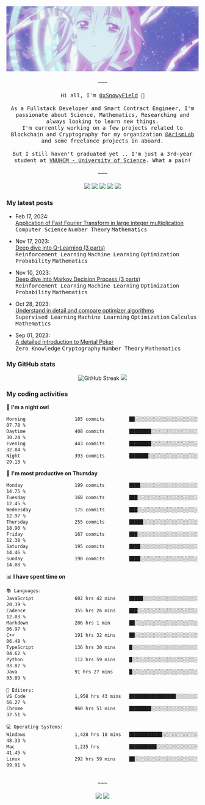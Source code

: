 <div align='center'>
<img src="./assets/banner.gif" alt="Banner" width="1000" />
  <samp>
    </br></br>~~~</br></br>
    Hi all, I'm <a href="https://snowyfield.me/">0xSnowyField</a> 🧸
    </br></br>
    As a Fullstack Developer and Smart Contract Engineer, I'm passionate about Science, Mathematics, Researching and always looking to learn new things.</br> I'm currently working on a few projects related to Blockchain and Cryptography for my organization <a href="https://github.com/ArismLab">@ArismLab</a> and some freelance projects in aboard.
    </br></br>
    But I still haven't graduated yet .. I'm just a 3rd-year student at <a href="https://en.hcmus.edu.vn/">VNUHCM - University of Science</a>. What a pain!
    </br></br>~~~</br></br>
  </samp>
  <a href = "https://wakatime.com/@SnowyField1906" target="_blank"><img src="https://img.shields.io/badge/-Wakatime-000000?style=for-the-badge&logo=wakatime&logoColor=white"></a>
  <a href="https://linkedin.com/in/NHThuan" target="_blank"><img src="https://img.shields.io/badge/-LinkedIn-0A66C2?style=for-the-badge&logo=linkedin&logoColor=white"></a>
  <a href="https://stackoverflow.com/users/17358240/snowyfield" target="_blank"><img src="https://img.shields.io/badge/StackOverflow-F58025?style=for-the-badge&logo=stackoverflow&logoColor=white" target="_blank"></a>
  <a href="https://facebook.com/SnowyField1906" target="_blank"><img src="https://img.shields.io/badge/-Facebook-0A66C2?style=for-the-badge&logo=facebook&logoColor=white"></a>
  <a href="https://x.com/SnowyField1906" target="_blank"><img src="https://img.shields.io/badge/-Twitter-000000?style=for-the-badge&logo=x&logoColor=white"></a>
</div>

### My latest posts

- Feb 17, 2024\: <br/>
  <a href="https://www.snowyfield.me/posts/ung-dung-fast-fourier-transform-trong-phep-nhan-so-nguyen-lon" target="_blank">Application of Fast Fourier Transform in large integer multiplication</a><br/>
  <kbd>Computer Science</kbd> <kbd>Number Theory</kbd> <kbd>Mathematics</kbd>
  
- Nov 17, 2023\: <br/>
  <a href="https://www.snowyfield.me/posts/hieu-sau-ve-q-learning-phan-1" target="_blank">Deep dive into Q-Learning (3 parts)</a><br/>
  <kbd>Reinforcement Learning</kbd> <kbd>Machine Learning</kbd> <kbd>Optimization</kbd> <kbd>Probability</kbd> <kbd>Mathematics</kbd>
  
- Nov 10, 2023\: <br/>
  <a href="https://www.snowyfield.me/posts/hieu-sau-ve-markov-decision-process-phan-1" target="_blank">Deep dive into Markov Decision Process (3 parts)</a><br/>
  <kbd>Reinforcement Learning</kbd> <kbd>Machine Learning</kbd> <kbd>Optimization</kbd> <kbd>Probability</kbd> <kbd>Mathematics</kbd>
  
- Oct 28, 2023\: <br/>
  <a href="https://www.snowyfield.me/posts/tim-hieu-chi-tiet-va-so-sanh-cac-thuat-toan-optimizer" target="_blank">Understand in detail and compare optimizer algorithms</a><br/>
  <kbd>Supervised Learning</kbd> <kbd>Machine Learning</kbd> <kbd>Optimization</kbd> <kbd>Calculus</kbd> <kbd>Mathematics</kbd>
  
- Sep 01, 2023\: <br/>
  <a href="https://www.snowyfield.me/posts/gioi-thieu-chi-tiet-ve-bai-toan-mental-poker" target="_blank">A detailed introduction to Mental Poker</a><br/>
  <kbd>Zero Knowledge</kbd> <kbd>Cryptography</kbd> <kbd>Number Theory</kbd> <kbd>Mathematics</kbd>

### My GitHub stats

<div align="center">
  <img src="https://github-readme-streak-stats.herokuapp.com?user=SnowyFIeld1906&theme=swift&hide_border=true&date_format=M%20j%5B%2C%20Y%5D&card_width=1000" alt="GitHub Streak" />
  <img src='http://github-profile-summary-cards.vercel.app/api/cards/profile-details?username=SnowyFIeld1906&theme=swift' width='1000px'/>
</div>

### My coding activities

<!--START_SECTION:waka-->
**🦉 I'm a night owl** 

```text
Morning                  105 commits         ██░░░░░░░░░░░░░░░░░░░░░░░   07.78 % 
Daytime                  408 commits         ████████░░░░░░░░░░░░░░░░░   30.24 % 
Evening                  443 commits         ████████░░░░░░░░░░░░░░░░░   32.84 % 
Night                    393 commits         ███████░░░░░░░░░░░░░░░░░░   29.13 % 
```
📅 **I'm most productive on Thursday** 

```text
Monday                   199 commits         ████░░░░░░░░░░░░░░░░░░░░░   14.75 % 
Tuesday                  168 commits         ███░░░░░░░░░░░░░░░░░░░░░░   12.45 % 
Wednesday                175 commits         ███░░░░░░░░░░░░░░░░░░░░░░   12.97 % 
Thursday                 255 commits         █████░░░░░░░░░░░░░░░░░░░░   18.90 % 
Friday                   167 commits         ███░░░░░░░░░░░░░░░░░░░░░░   12.38 % 
Saturday                 195 commits         ████░░░░░░░░░░░░░░░░░░░░░   14.46 % 
Sunday                   190 commits         ████░░░░░░░░░░░░░░░░░░░░░   14.08 % 
```


📊 **I have spent time on** 

```text
📚 Languages: 
JavaScript               602 hrs 42 mins     █████░░░░░░░░░░░░░░░░░░░░   20.39 % 
Cadence                  355 hrs 26 mins     ███░░░░░░░░░░░░░░░░░░░░░░   12.03 % 
Markdown                 206 hrs 1 min       ██░░░░░░░░░░░░░░░░░░░░░░░   06.97 % 
C++                      191 hrs 32 mins     ██░░░░░░░░░░░░░░░░░░░░░░░   06.48 % 
TypeScript               136 hrs 30 mins     █░░░░░░░░░░░░░░░░░░░░░░░░   04.62 % 
Python                   112 hrs 59 mins     █░░░░░░░░░░░░░░░░░░░░░░░░   03.82 % 
Java                     91 hrs 27 mins      █░░░░░░░░░░░░░░░░░░░░░░░░   03.09 % 

📑 Editors: 
VS Code                  1,958 hrs 43 mins   █████████████████░░░░░░░░   66.27 % 
Chrome                   960 hrs 51 mins     ████████░░░░░░░░░░░░░░░░░   32.51 % 

💻 Operating Systems: 
Windows                  1,428 hrs 18 mins   ████████████░░░░░░░░░░░░░   48.33 % 
Mac                      1,225 hrs           ██████████░░░░░░░░░░░░░░░   41.45 % 
Linux                    292 hrs 59 mins     ██░░░░░░░░░░░░░░░░░░░░░░░   09.91 % 
```

<div align='center'><samp></br>~~~</br></br></samp><img src='http://img.shields.io/badge/3.0%20thousand%20coding%20hours-black?style=for-the-badge' /> <img src='https://img.shields.io/badge/3.5%20million%20lines%20of%20code-black?style=for-the-badge' /></div>


<!--END_SECTION:waka-->
